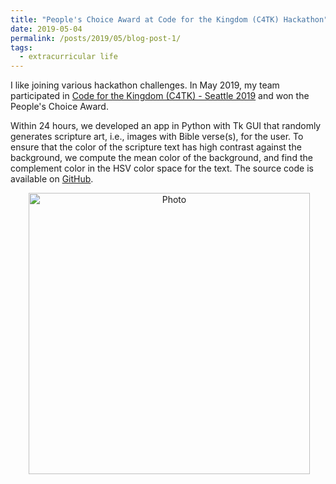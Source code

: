 ```yaml
---
title: "People's Choice Award at Code for the Kingdom (C4TK) Hackathon"
date: 2019-05-04
permalink: /posts/2019/05/blog-post-1/
tags:
  - extracurricular life
---
```


I like joining various hackathon challenges. In May 2019, my team participated in [Code for the Kingdom (C4TK) - Seattle 2019](https://codeforthekingdom.org/seattle-hackathon-2019.html) and won the People's Choice Award. 

Within 24 hours, we developed an app in Python with Tk GUI that randomly generates scripture art, i.e., images with Bible verse(s), for the user. To ensure that the color of the scripture text has high contrast against the background, we compute the mean color of the background, and find the complement color in the HSV color space for the text. The source code is available on [GitHub](https://github.com/blackmacy/Scripture_Art).

<p align="center">
  <img src="https://zhengthomastang.github.io/images/C4TK_photo.jpg?raw=true" alt="Photo" style="width: 450px;"/> 
</p>
